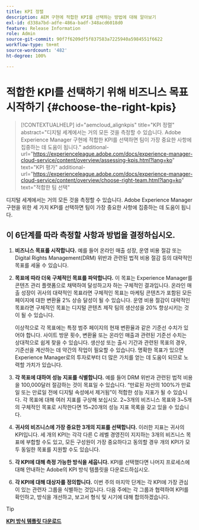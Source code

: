 ```yaml
---
title: KPI 정렬
description: AEM 구현에 적합한 KPI를 선택하는 방법에 대해 알아보기
exl-id: d338a7bd-adfe-486a-badf-348acd6018d0
feature: Release Information
role: Admin
source-git-commit: 90f7f6209df5f837583a7225940a5984551f6622
workflow-type: tm+mt
source-wordcount: '482'
ht-degree: 100%

---
```


# 적합한 KPI를 선택하기 위해 비즈니스 목표 시작하기 {#choose-the-right-kpis}

>[!CONTEXTUALHELP]
>id="aemcloud_alignkpis"
>title="KPI 정렬"
>abstract="디지털 세계에서는 거의 모든 것을 측정할 수 있습니다. Adobe Experience Manager 구현에 적합한 KPI를 선택하면 팀이 가장 중요한 사항에 집중하는 데 도움이 됩니다."
>additional-url="https://experienceleague.adobe.com/docs/experience-manager-cloud-service/content/overview/assessing-kpis.html?lang=ko" text="KPI 평가"
>additional-url="https://experienceleague.adobe.com/docs/experience-manager-cloud-service/content/overview/choose-right-team.html?lang=ko" text="적합한 팀 선택"

디지털 세계에서는 거의 모든 것을 측정할 수 있습니다. Adobe Experience Manager 구현을 위한 세 가지 KPI를 선택하면 팀이 가장 중요한 사항에 집중하는 데 도움이 됩니다.


## **이 6단계를 따라 측정할 사항과 방법을 결정하십시오.**


1. **비즈니스 목표를 시작합니다.** 예를 들어 온라인 매출 성장, 운영 비용 절감 또는 Digital Rights Management(DRM) 위반과 관련된 법적 비용 절감 등의 대략적인 목표를 세울 수 있습니다.

1. **목표에 따라 더욱 구체적인 목표를 파악합니다.** 이 목표는 Experience Manager를 콘텐츠 관리 플랫폼으로 채택하여 달성하고자 하는 구체적인 결과입니다. 온라인 매출 성장이 귀사의 대략적인 목표라면 구체적인 목표는 마케팅 콘텐츠가 포함된 모든 페이지에 대한 변환율 2% 상승 달성이 될 수 있습니다. 운영 비용 절감이 대략적인 목표라면 구체적인 목표는 디지털 콘텐츠 제작 팀의 생산성을 20% 향상시키는 것이 될 수 있습니다.

   이상적으로 각 목표에는 특정 범주 페이지의 현재 변환율과 같은 기준선 수치가 있어야 합니다. 사이트 방문 횟수, 변환율 또는 온라인 매출과 관련된 기준선 수치는 상대적으로 쉽게 찾을 수 있습니다. 생산성 또는 출시 기간과 관련된 목표의 경우, 기준선을 계산하는 데 약간의 작업이 필요할 수 있습니다. 명확한 목표가 있으면 Experience Manager로의 투자로부터 더 많은 가치를 얻는 데 도움이 되므로 노력할 가치가 있습니다.

1. **각 목표에 대하여 성능 지표를 식별합니다.** 예를 들어 DRM 위반과 관련된 법적 비용을 100,000달러 절감하는 것이 목표일 수 있습니다. “만료된 자산의 100%가 만료일 또는 만료일 전에 디지털 속성에서 제거됨”이 적합한 성능 지표가 될 수 있습니다. 각 목표에 대해 여러 지표를 구상해 보십시오. 2~3개의 비즈니스 목표와 3~5개의 구체적인 목표로 시작한다면 15~20개의 성능 지표 목록을 갖고 있을 수 있습니다.

1. **귀사의 비즈니스에 가장 중요한 3개의 지표를 선택합니다.** 이러한 지표는 귀사의 KPI입니다. 세 개의 KPI는 각각 다른 C 레벨 경영진이 지지하는 3개의 비즈니스 목표에 부합할 수도 있고, 모든 구성원이 가장 중요하다고 동의할 경우 개의 KPI가 모두 동일한 목표를 지원할 수도 있습니다.

1. **각 KPI에 대해 측정 가능한 방식을 세웁니다.** KPI를 선택했다면 나머지 프로세스에 대해 안내하는 Adobe의 KPI 방식 템플릿을 다운로드하십시오.

1. **각 KPI에 대해 대상자를 정의합니다.** 이번 주의 마지막 단계는 각 KPI에 가장 관심이 있는 관련자 그룹을 식별하는 것입니다. 다음 주에는 각 그룹과 협력하여 KPI를 확인하고, 방식을 개선하고, 보고서 형식 및 시기에 대해 합의하겠습니다.

>[!TIP]
>
>[**KPI 방식 템플릿 다운로드**](https://experienceleague.adobe.com/welcome/aem/assets/img/KPI_Methodology_Template.png?lang=ko)
